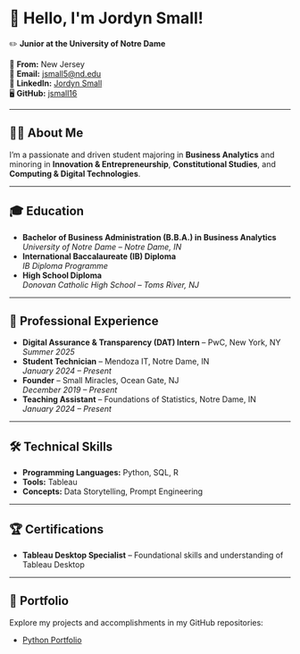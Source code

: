# 👋 Hello, I'm Jordyn Small!

✏️ **Junior at the University of Notre Dame**  

📍 **From:** New Jersey  
📧 **Email:** [jsmall5@nd.edu](mailto:jsmall5@nd.edu)  
🔗 **LinkedIn:** [Jordyn Small](https://linkedin.com/in/jordyn-small-854868234)  
🖥️ **GitHub:** [jsmall16](https://github.com/jsmall16)  

---

## 🙋‍♀️ **About Me**  
I’m a passionate and driven student majoring in **Business Analytics** and minoring in **Innovation & Entrepreneurship**, **Constitutional Studies**, and **Computing & Digital Technologies**. 

---

## 🎓 **Education**  
- **Bachelor of Business Administration (B.B.A.) in Business Analytics**  
  *University of Notre Dame – Notre Dame, IN*  
- **International Baccalaureate (IB) Diploma**  
  *IB Diploma Programme*  
- **High School Diploma**  
  *Donovan Catholic High School – Toms River, NJ*  

---

## 🌟 **Professional Experience**  
- **Digital Assurance & Transparency (DAT) Intern** – PwC, New York, NY  
  *Summer 2025*  
- **Student Technician** – Mendoza IT, Notre Dame, IN  
  *January 2024 – Present*  
- **Founder** – Small Miracles, Ocean Gate, NJ  
  *December 2019 – Present*  
- **Teaching Assistant** – Foundations of Statistics, Notre Dame, IN  
  *January 2024 – Present*  

---

## 🛠️ **Technical Skills**  
- **Programming Languages:** Python, SQL, R  
- **Tools:** Tableau
- **Concepts:** Data Storytelling, Prompt Engineering
---

## 🏆 **Certifications**  
- **Tableau Desktop Specialist** – Foundational skills and understanding of Tableau Desktop  

---

## 📂 **Portfolio**  
Explore my projects and accomplishments in my GitHub repositories:  
- [Python Portfolio](https://github.com/jsmall16/Small-Python-Portfolio)

